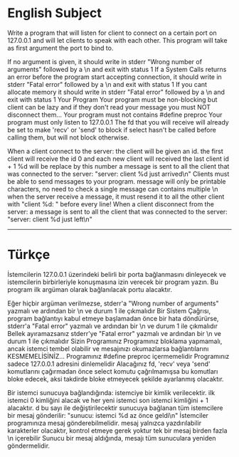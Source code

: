 # English Subject 

Write a program that will listen for client to connect on a certain port on 127.0.0.1 and will let clients to speak with each other. This program will take as first argument the port to bind to.

If no argument is given, it should write in stderr "Wrong number of arguments" followed by a \n and exit with status 1
If a System Calls returns an error before the program start accepting connection, it should write in stderr "Fatal error" followed by a \n and exit with status 1
If you cant allocate memory it should write in stderr "Fatal error" followed by a \n and exit with status 1
Your Program
Your program must be non-blocking but client can be lazy and if they don't read your message you must NOT disconnect them...
Your program must not contains #define preproc
Your program must only listen to 127.0.0.1
The fd that you will receive will already be set to make 'recv' or 'send' to block if select hasn't be called before calling them, but will not block otherwise.

When a client connect to the server:
the client will be given an id. the first client will receive the id 0 and each new client will received the last client id + 1
%d will be replace by this number
a message is sent to all the client that was connected to the server: "server: client %d just arrived\n"
Clients must be able to send messages to your program.
message will only be printable characters, no need to check
a single message can contains multiple \n
when the server receive a message, it must resend it to all the other client with "client %d: " before every line!
When a client disconnect from the server:
a message is sent to all the client that was connected to the server: "server: client %d just left\n"

---------
# Türkçe 

İstemcilerin 127.0.0.1 üzerindeki belirli bir porta bağlanmasını dinleyecek ve istemcilerin birbirleriyle konuşmasına izin verecek bir program yazın. Bu program ilk argüman olarak bağlanılacak portu alacaktır.

Eğer hiçbir argüman verilmezse, stderr'a "Wrong number of arguments" yazmalı ve ardından bir \n ve durum 1 ile çıkmalıdır
Bir Sistem Çağrısı, program bağlantıyı kabul etmeye başlamadan önce bir hata döndürürse, stderr'a "Fatal error" yazmalı ve ardından bir \n ve durum 1 ile çıkmalıdır
Bellek ayıramazsanız stderr'ye "Fatal error" yazmalı ve ardından bir \n ve durum 1 ile çıkmalıdır
Sizin Programınız
Programınız bloklama yapmamalı, ancak istemci tembel olabilir ve mesajınızı okumazlarsa bağlantılarını KESMEMELİSİNİZ...
Programınız #define preproc içermemelidir
Programınız sadece 127.0.0.1 adresini dinlemelidir
Alacağınız fd, 'recv' veya 'send' komutlarını çağırmadan önce select komutu çağrılmamışsa bu komutları bloke edecek, aksi takdirde bloke etmeyecek şekilde ayarlanmış olacaktır.

Bir istemci sunucuya bağlandığında:
istemciye bir kimlik verilecektir. ilk istemci 0 kimliğini alacak ve her yeni istemci son istemci kimliğini + 1 alacaktır.
d bu sayı ile değiştirilecektir
sunucuya bağlanan tüm istemcilere bir mesaj gönderilir: "sunucu: istemci %d az önce geldi\n"
İstemciler programınıza mesaj gönderebilmelidir.
mesaj yalnızca yazdırılabilir karakterler olacaktır, kontrol etmeye gerek yoktur
tek bir mesaj birden fazla \n içerebilir
Sunucu bir mesaj aldığında, mesajı tüm sunuculara yeniden göndermelidir. 
